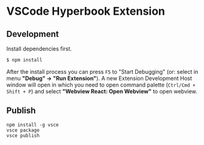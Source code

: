 # VSCode Hyperbook Extension

## Development

Install dependencies first.

```bash
$ npm install
```

After the install process you can press `F5` to "Start Debugging" (or: select in menu **"Debug" -> "Run Extension"**). A new Extension Development Host window will open in which you need to open command palette (`Ctrl/Cmd + Shift + P`) and select **"Webview React: Open Webview"** to open webview.

## Publish

```
npm install -g vsce
vsce package
vsce publish
```
